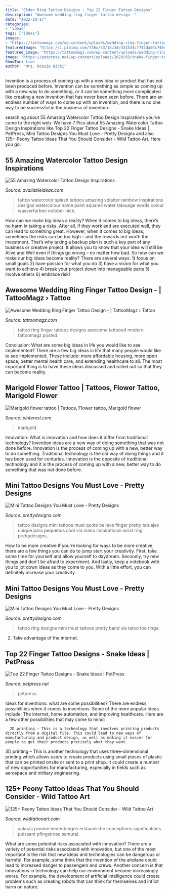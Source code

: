 ```yaml
---
title: "Elden Ring Tattoo Designs : Top 22 Finger Tattoo Designs"
description: "Awesome wedding ring finger tattoo design -"
date: "2022-10-17"
categories:
- "ideas"
tags: ["ideas"]
images:
- "https://tattoomagz.com/wp-content/uploads/wedding-ring-finger-tattoos-tattoo-ring-designs-image-buildlicious-61386.jpg"
featuredImage: "https://i.pinimg.com/736x/43/15/34/431534cf747da56c7464f5b7cf8d184f.jpg"
featured_image: "https://tattoomagz.com/wp-content/uploads/wedding-ring-finger-tattoos-tattoo-ring-designs-image-buildlicious-61386.jpg"
image: "https://petpress.net/wp-content/uploads/2020/03/snake-finger-tattoo-women-red.jpg"
ShowToc: true
author: "Mrs. Rossie Dicki"
---
```



Invention is a process of coming up with a new idea or product that has not been produced before. Invention can be something as simple as coming up with a new way to do something, or it can be something more complicated like creating a new invention that has never been seen before. There are an endless number of ways to come up with an invention, and there is no one way to be successful in the business of invention.

	

		
searching about 55 Amazing Watercolor Tattoo Design Inspirations you've came to the right web. We have 7 Pics about 55 Amazing Watercolor Tattoo Design Inspirations like Top 22 Finger Tattoo Designs - Snake Ideas | PetPress, Mini Tattoo Designs You Must Love - Pretty Designs and also 125+ Peony Tattoo Ideas That You Should Consider - Wild Tattoo Art. Here you go:
		
    
## 55 Amazing Watercolor Tattoo Design Inspirations

<img loading=lazy src="http://availableideas.com/wp-content/uploads/2016/02/Tattoo-Watercolor-Ideas-49.jpg" onerror="this.onerror=null;this.src='https://tse4.mm.bing.net/th?id=OIP.pHZF2SVcO2j2L7s2qL46VwHaMt&amp;pid=15.1';" alt="55 Amazing Watercolor Tattoo Design Inspirations">

_Source: availableideas.com_

>tattoo watercolor splash tattoos amazing splatter rainbow inspirations designs watercolour name paint aquarell water tatouage words colour wasserfarben october nice. 

	

How can we make big ideas a reality?
When it comes to big ideas, there’s no harm in taking a risks. After all, if they work and are executed well, they can lead to something great. However, when it comes to big ideas, sometimes the risks can be too high – and the rewards not worth the investment. That’s why taking a backup plan is such a key part of any business or creative project. It allows you to know that your idea will still be Alive and Well even if things go wrong – no matter how bad. So how can we make our big ideas become reality?
There are several ways: 1) focus on small goals 2) have passion for what you do 3) have a vision for what you want to achieve 4) break your project down into manageable parts 5) involve others 6) embrace risk!

    
## Awesome Wedding Ring Finger Tattoo Design - | TattooMagz › Tattoo

<img loading=lazy src="https://tattoomagz.com/wp-content/uploads/wedding-ring-finger-tattoos-tattoo-ring-designs-image-buildlicious-61386.jpg" onerror="this.onerror=null;this.src='https://tse3.mm.bing.net/th?id=OIP.rw7QqPKcfDQRSBQRqafbBQDgEs&amp;pid=15.1';" alt="Awesome Wedding Ring Finger Tattoo Design - | TattooMagz › Tattoo">

_Source: tattoomagz.com_

>tattoo ring finger tattoos designs awesome tattooed modern tattoomagz posted. 

	

Conclusion: What are some big ideas in life you would like to see implemented?
There are a few big ideas in life that many people would like to see implemented. These include: more affordable housing, more open space, better mental health care, and extending healthcare to all. The most important thing is to have these ideas discussed and rolled out so that they can become reality.

    
## Marigold Flower Tattoo | Tattoos, Flower Tattoo, Marigold Flower

<img loading=lazy src="https://i.pinimg.com/736x/43/15/34/431534cf747da56c7464f5b7cf8d184f.jpg" onerror="this.onerror=null;this.src='https://tse1.mm.bing.net/th?id=OIP.0EOlHkgnO8v7EKfJe_8iZwHaJ3&amp;pid=15.1';" alt="Marigold flower tattoo | Tattoos, Flower tattoo, Marigold flower">

_Source: pinterest.com_

>marigold. 

	

Innovation: What is innovation and how does it differ from traditional technology?
Invention ideas are a new way of doing something that was not done before. Innovation is the process of coming up with a new, better way to do something. Traditional technology is the old way of doing things and it has been used for centuries. Innovation is the opposite of traditional technology and it is the process of coming up with a new, better way to do something that was not done before.

    
## Mini Tattoo Designs You Must Love - Pretty Designs

<img loading=lazy src="http://www.prettydesigns.com/wp-content/uploads/2014/11/Quote-Tattoo.jpg" onerror="this.onerror=null;this.src='https://tse3.mm.bing.net/th?id=OIP.joqMmQcjT7G-zhHkp6uBzQHaKq&amp;pid=15.1';" alt="Mini Tattoo Designs You Must Love - Pretty Designs">

_Source: prettydesigns.com_

>tattoo designs mini tattoos must quote believe finger pretty tatuajes unique para pequenos cool via mano inspirational wrist ring prettydesigns. 

	

How to be more creative
If you're looking for ways to be more creative, there are a few things you can do to jump start your creativity. First, take some time for yourself and allow yourself to daydream. Secondly, try new things and don't be afraid to experiment. And lastly, keep a notebook with you to jot down ideas as they come to you. With a little effort, you can definitely increase your creativity.

    
## Mini Tattoo Designs You Must Love - Pretty Designs

<img loading=lazy src="http://www.prettydesigns.com/wp-content/uploads/2014/11/Ring-like-Tattoo.jpg" onerror="this.onerror=null;this.src='https://tse3.mm.bing.net/th?id=OIP.ZNyg6lm390yEGOxQnz8EXQHaMY&amp;pid=15.1';" alt="Mini Tattoo Designs You Must Love - Pretty Designs">

_Source: prettydesigns.com_

>tattoo ring designs mini must tattoos pretty band via tatoo toe rings. 

	

2. Take advantage of the internet.

    
## Top 22 Finger Tattoo Designs - Snake Ideas | PetPress

<img loading=lazy src="https://petpress.net/wp-content/uploads/2020/03/snake-finger-tattoo-women-red.jpg" onerror="this.onerror=null;this.src='https://tse3.mm.bing.net/th?id=OIP.V1xe3y0i9PnEzKKAJyyAcwHaKv&amp;pid=15.1';" alt="Top 22 Finger Tattoo Designs - Snake Ideas | PetPress">

_Source: petpress.net_

>petpress. 

	

Ideas for inventions: what are some possibilities?
There are endless possibilities when it comes to inventions. Some of the more popular ideas include:
The internet, home automation, and improving healthcare. Here are a few other possibilities that may come to mind: 

      2D printing – This is a technology that involves printing products directly from a digital file. This could lead to new ways of manufacturing and product design, as well as making it easier for people to get their products precisely what they want.
3D printing – This is another technology that uses three-dimensional printing which allows users to create products using small pieces of plastic that can be printed onsite or sent to a print shop. It could create a number of new opportunities for manufacturing, especially in fields such as aerospace and military engineering.

    
## 125+ Peony Tattoo Ideas That You Should Consider - Wild Tattoo Art

<img loading=lazy src="https://www.wildtattooart.com/wp-content/uploads/2019/08/peony-tattoos-5.jpg" onerror="this.onerror=null;this.src='https://tse1.mm.bing.net/th?id=OIP.VDeAJOsVyb48BfCBoRkuJQHaHa&amp;pid=15.1';" alt="125+ Peony Tattoo Ideas That You Should Consider - Wild Tattoo Art">

_Source: wildtattooart.com_

>yakuza pivoine bedeutungen erstaunliche conceptions significations puissant pfingstrose samurai. 

	

What are some potential risks associated with innovation?
There are a variety of potential risks associated with innovation, but one of the most important is the risk that new ideas and technologies can be dangerous or harmful. For example, some think that the invention of the airplane could lead to increased danger to passengers and crews. Another concern is that innovations in technology can help our environment become increasingly worse. For example, the development of artificial intelligence could create problems such as creating robots that can think for themselves and inflict harm on nature.

